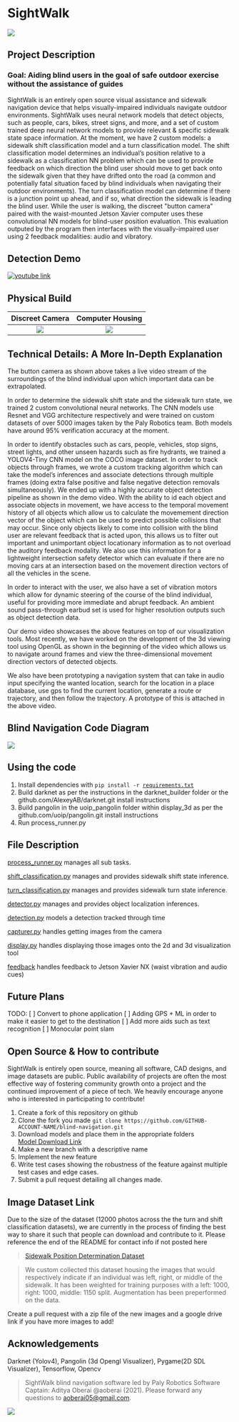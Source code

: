 # SightWalk

![](assets/JetsonCase.png)

## Project Description

### Goal: Aiding blind users in the goal of safe outdoor exercise without the assistance of guides

SightWalk is an entirely open source visual assistance and sidewalk navigation device that helps visually-impaired individuals navigate outdoor environments. SightWalk uses neural network models that detect objects, such as people, cars, bikes, street signs, and more, and a set of custom trained deep neural network models to provide relevant & specific sidewalk state space information. At the moment, we have 2 custom models: a sidewalk shift classification model and a turn classification model. The shift classification model determines an individual’s position relative to a sidewalk as a classification NN problem which can be used to provide feedback on which direction the blind user should move to get back onto the sidewalk given that they have drifted onto the road (a common and potentially fatal situation faced by blind individuals when navigating their outdoor environments). The turn classification model can determine if there is a junction point up ahead, and if so, what direction the sidewalk is leading the blind user. While the user is walking, the discreet "button camera" paired with the waist-mounted Jetson Xavier computer uses these convolutional NN models for blind-user position evaluation. This evaluation outputed by the program then interfaces with the visually-impaired user using 2 feedback modalities: audio and vibratory. 


## Detection Demo

[![youtube link](assets/Youtube.png)](https://www.youtube.com/watch?v=xqhnR9QOT2w)


## Physical Build

Discreet Camera            | Computer Housing
:-------------------------:|:-------------------------:
![](assets/DesignV2Camera.png)  |  ![](assets/DesignV2Worn.png)

## Technical Details: A More In-Depth Explanation
The button camera as shown above takes a live video stream of the surroundings of the blind individual upon which important data can be extrapolated. 

In order to determine the sidewalk shift state and the sidewalk turn state, we trained 2 custom convolutional neural networks. The CNN models use Resnet and VGG architecture respectively and were trained on custom datasets of over 5000 images taken by the Paly Robotics team. Both models have around 95% verification accuracy at the moment. 

In order to identify obstacles such as cars, people, vehicles, stop signs, street lights, and other unseen hazards such as fire hydrants, we trained a YOLOV4-Tiny CNN model on the COCO image dataset. In order to track objects through frames, we wrote a custom tracking algorithm which can take the model’s inferences and associate detections through multiple frames (doing extra false positive and false negative detection removals simultaneously). We ended up with a highly accurate object detection pipeline as shown in the demo video. With the ability to id each object and associate objects in movement, we have access to the temporal movement history of all objects which allow us to calculate the movemement direction vector of the object which can be used to predict possible collisions that may occur. Since only objects likely to come into collision with the blind user are relevant feedback that is acted upon, this allows us to filter out important and unimportant object locationary information as to not overload the auditory feedback modality. We also use this information for a lightweight intersection safety detector which can evaluate if there are no moving cars at an intersection based on the movement direction vectors of all the vehicles in the scene.

In order to interact with the user, we also have a set of vibration motors which allow for dynamic steering of the course of the blind individual, useful for providing more immediate and abrupt feedback. An ambient sound pass-through earbud set is used for higher resolution outputs such as object detection data.

Our demo video showcases the above features on top of our visualization tools. Most recently, we have worked on the development of the 3d viewing tool using OpenGL as shown in the beginning of the video which allows us to navigate around frames and view the three-dimensional movement direction vectors of detected objects.

We also have been prototyping a navigation system that can take in audio input specifying the wanted location, search for the location in a place database, use gps to find the current location, generate a route or trajectory, and then follow the trajectory. A prototype of this is attached in the above video.

## Blind Navigation Code Diagram

![](assets/Code_Diagram.png)

## Using the code
1. Install dependencies with `pip install -r `[`requirements.txt`](requirements.txt)
2. Build darknet as per the instructions in the darknet_builder folder or the github.com/AlexeyAB/darknet.git install instructions
3. Build pangolin in the uoip_pangolin folder within display_3d as per the github.com/uoip/pangolin.git install instructions
4. Run process_runner.py

## File Description

[process_runner.py](process_runner.py) manages all sub tasks.

[shift_classification.py](shift_classification/shift_classification.py) manages and provides sidewalk shift state inference.

[turn_classification.py](turn_classification/turn_classification.py) manages and provides sidewalk turn state inference.

[detector.py](person_automobile_sign_detection/detector.py) manages and provides object localization inferences.

[detection.py](person_automobile_sign_detection/detection.py) models a detection tracked through time

[capturer.py](capturer.py) handles getting images from the camera

[display.py](display.py) handles displaying those images onto the 2d and 3d visualization tool

[feedback](feedback/) handles feedback to Jetson Xavier NX (waist vibration and audio cues)



## Future Plans

TODO:
[ ] Convert to phone application
[ ] Adding GPS + ML in order to make it easier to get to the destination
[ ] Add more aids such as text recognition
[ ] Monocular point slam

 ## Open Source & How to contribute

 SightWalk is entirely open source, meaning all software, CAD designs, and image datasets are public. Public availability of projects are often the most effective way of fostering community growth onto a project and the continued improvement of a piece of tech. We heavily encourage anyone who is interested in participating to contribute!

 1. Create a fork of this repository on github
 2. Clone the fork you made ``git clone https://github.com/GITHUB-ACCOUNT-NAME/blind-navigation.git``
 3. Download models and place them in the appropriate folders <br> [Model Download Link](https://drive.google.com/file/d/1AinPk80U0Euq6phM6UEneZsE8TIypnoy/view?usp=sharing)
 4. Make a new branch with a descriptive name
 5. Implement the new feature
 6. Write test cases showing the robustness of the feature against multiple test cases and edge cases.
 7. Submit a pull request detailing all changes made.

 ## Image Dataset Link

 Due to the size of the dataset (12000 photos across the the turn and shift classification datasets), we are currently in the process of finding the best way to share it such that people can download and contribute to it. Please reference the end of the README for contact info if not posted here

> [Sidewalk Position Determination Dataset](https://drive.google.com/file/d/1hT2aOikyk8xYNjPstqaAtFY1kt-81E8O/view?usp=sharing)

> We custom collected this dataset housing the images that would respectively indicate if an individual was left, right, or middle of the sidewalk. It has been weighted for training purposes with a left: 1000, right: 1000, middle: 1150 split. Augmentation has been preperformed on the data. 

 Create a pull request with a zip file of the new images and a google drive link if you have more images to add!

 ## Acknowledgements
  Darknet (Yolov4), Pangolin (3d Opengl Visualizer), Pygame(2D SDL Visualizer), Tensorflow, Opencv

> SightWalk blind navigation software led by Paly Robotics Software Captain: Aditya Oberai @aoberai (2021). Please forward any questions to aoberai05@gmail.com.

 ![](assets/Logo.png)

